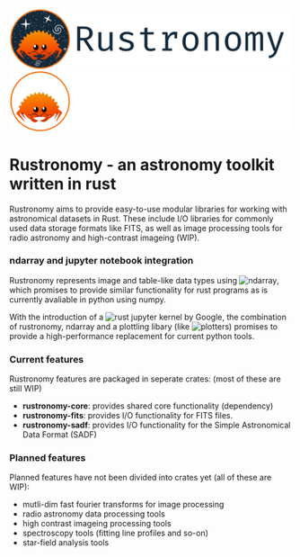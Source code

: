 ![](https://github.com/smups/rustronomy/blob/main/logos/Rustronomy_github_banner_dark.png?raw=true#gh-light-mode-only)
![](https://github.com/smups/rustronomy/blob/main/logos/Rustronomy_github_banner_light.png?raw=true#gh-dark-mode-only)
# Rustronomy - an astronomy toolkit written in rust
Rustronomy aims to provide easy-to-use modular libraries for working with astronomical datasets in Rust. These include I/O libraries for commonly used data storage formats like FITS, as well as image processing tools for radio astronomy and high-contrast imageing (WIP).

### ndarray and jupyter notebook integration
Rustronomy represents image and table-like data types using ![ndarray](https://crates.io/crates/ndarray), which promises to provide similar functionality for rust programs as is currently avaliable in python using numpy.

With the introduction of a ![rust jupyter kernel](https://github.com/google/evcxr/tree/main/evcxr_jupyter) by Google, the combination of rustronomy, ndarray and a plottling libary (like ![plotters](https://github.com/38/plotters)) promises to provide a high-performance replacement for current python tools.

### Current features
Rustronomy features are packaged in seperate crates: (most of these are still WIP)
- **rustronomy-core**: provides shared core functionality (dependency)
- **rustronomy-fits**: provides I/O functionality for FITS files.
- **rustronomy-sadf**: provides I/O functionality for the Simple Astronomical Data Format (SADF)

### Planned features
Planned features have not been divided into crates yet (all of these are WIP):
- mutli-dim fast fourier transforms for image processing
- radio astronomy data processing tools
- high contrast imageing processing tools
- spectroscopy tools (fitting line profiles and so-on)
- star-field analysis tools
